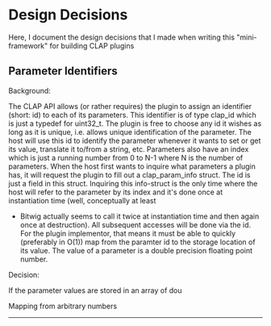 Design Decisions
================

Here, I document the design decisions that I made when writing this "mini-framework" for building
CLAP plugins


Parameter Identifiers
---------------------

Background:

The CLAP API allows (or rather requires) the plugin to assign an identifier (short: id) to each of 
its parameters. This identifier is of type clap_id which is just a typedef for uint32_t. The plugin
is free to choose any id it wishes as long as it is unique, i.e. allows unique identification of the
parameter. The host will use this id to identify the parameter whenever it wants to set or get its 
value, translate it to/from a string, etc. Parameters also have an index which is just a running 
number from 0 to N-1 where N is the number of parameters. When the host first wants to inquire what
parameters a plugin has, it will request the plugin to fill out a clap_param_info struct. The id is
just a field in this struct. Inquiring this info-struct is the only time where the host will refer 
to the parameter by its index and it's done once at instantiation time (well, conceptually at least 
- Bitwig actually seems to call it twice at instantiation time and then again once at destruction). 
All subsequent accesses will be done via the id. For the plugin implementor, that means it must be 
able to quickly (preferably in O(1)) map from the paramter id to the storage location of its value.
The value of a parameter is a double precision floating point number.

Decision:


If the parameter values are stored in an array of dou


Mapping from arbitrary numbers 


















----------------------------------------------------------------------------------------------------